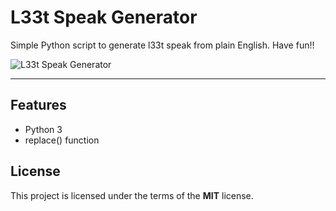 # L33t Speak Generator

Simple Python script to generate l33t speak from plain English.  Have fun!! 


![L33t Speak Generator](http://ryanhunter.org/images/portfolio/leetSpeakGenerator.png)

---

## Features
- Python 3
- replace() function


## License

This project is licensed under the terms of the **MIT** license.
